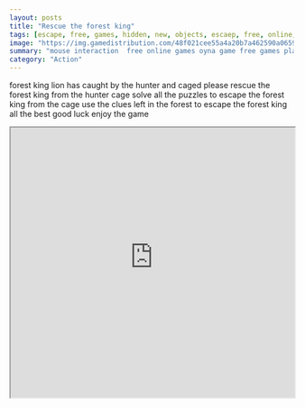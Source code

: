 ```yaml
---
layout: posts
title: "Rescue the forest king"
tags: [escape, free, games, hidden, new, objects, escaep, free, online, games, oyna, game, free, games, play, play, games]
image: "https://img.gamedistribution.com/48f021cee55a4a20b7a462590a06590a.jpg"
summary: "mouse interaction  free online games oyna game free games play play games"
category: "Action"
---
```


forest king lion has caught by the hunter and caged please rescue the forest king from the hunter cage solve all the puzzles to escape the forest king from the cage use the clues left in the forest to escape the forest king all the best good luck enjoy the game

<iframe width="100%" height="480px;" src="https://flash.gamedistribution.com?game=48f021cee55a4a20b7a462590a06590a"></iframe>